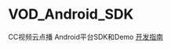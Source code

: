 # VOD_Android_SDK

CC视频云点播 Android平台SDK和Demo
[开发指南](https://github.com/CCVideo/VOD_Android_SDK/wiki)

